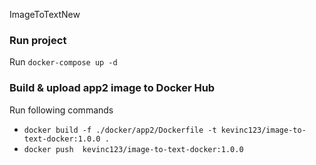 ImageToTextNew

### Run project
Run `docker-compose up -d`

### Build & upload app2 image to Docker Hub

Run following commands  
- `docker build -f ./docker/app2/Dockerfile -t kevinc123/image-to-text-docker:1.0.0 .`
- `docker push  kevinc123/image-to-text-docker:1.0.0`
